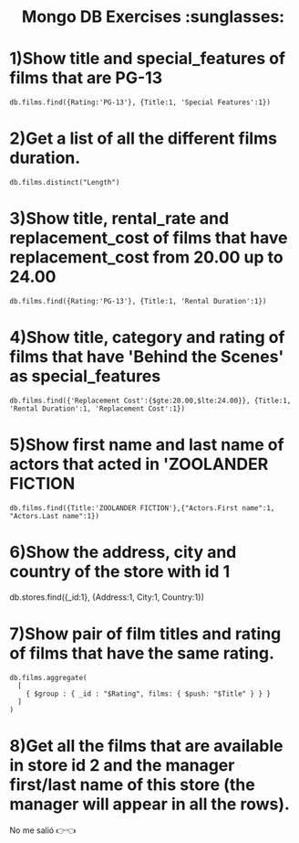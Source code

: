 <h1 align="center">Mongo DB Exercises :sunglasses:</h1>

# 1)Show title and special_features of films that are PG-13
```
db.films.find({Rating:'PG-13'}, {Title:1, 'Special Features':1})
```
# 2)Get a list of all the different films duration.
```
db.films.distinct("Length")
```
# 3)Show title, rental_rate and replacement_cost of films that have replacement_cost from 20.00 up to 24.00
```
db.films.find({Rating:'PG-13'}, {Title:1, 'Rental Duration':1})
```
# 4)Show title, category and rating of films that have 'Behind the Scenes' as special_features
```
db.films.find({'Replacement Cost':{$gte:20.00,$lte:24.00}}, {Title:1, 'Rental Duration':1, 'Replacement Cost':1})
```
# 5)Show first name and last name of actors that acted in 'ZOOLANDER FICTION
```
db.films.find({Title:'ZOOLANDER FICTION'},{"Actors.First name":1, "Actors.Last name":1})
```
# 6)Show the address, city and country of the store with id 1
db.stores.find({_id:1}, {Address:1, City:1, Country:1})

# 7)Show pair of film titles and rating of films that have the same rating.
```
db.films.aggregate(
  [
    { $group : { _id : "$Rating", films: { $push: "$Title" } } }
  ]
)
```

# 8)Get all the films that are available in store id 2 and the manager first/last name of this store (the manager will appear in all the rows).
No me salió :point_right::point_left:
